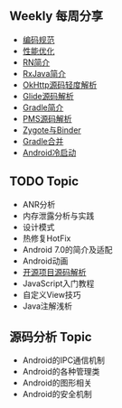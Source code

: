## Weekly 每周分享
* [编码规范](./topic/code)
* [性能优化](./topic/performance)
* [RN简介](./topic/react-native)
* [RxJava简介](./topic/rxjava)
* [OkHttp源码轻度解析](https://www.evernote.com/shard/s29/sh/b4ed6da2-cb1e-417a-b809-58b75c8365ec/522324965b9811da)
* [Glide源码解析](./topic/glide)
* [Gradle简介](https://www.evernote.com/shard/s331/sh/80dcb985-503f-4fc3-be85-449c096d6b8e/e545a61f1b1536ae)
* [PMS源码解析](https://www.evernote.com/shard/s331/sh/b90188ac-ccdd-4af4-a744-5315f00a3d80/0e2d8383bbf682c6)
* [Zygote与Binder](https://www.evernote.com/shard/s29/sh/e905b325-820f-4edb-ac68-dcbdfc642f89/e9793a805af3016f)
* [Gradle合并](https://www.evernote.com/shard/s331/sh/4a40d5ae-43fd-4837-862c-11811052e5f6/e2ff8c4f9f814f45)
* [Android冷启动](./topic/launch)

## TODO Topic
* ANR分析
* 内存泄露分析与实践
* 设计模式
* 热修复HotFix
* Android 7.0的简介及适配
* Android动画
* [开源项目源码解析](http://a.codekk.com/)
* JavaScript入门教程
* 自定义View技巧
* Java注解浅析

## 源码分析 Topic
* Android的IPC通信机制
* Android的各种管理类
* Android的图形相关
* Android的安全机制
